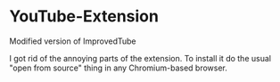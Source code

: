# YouTube-Extension
Modified version of ImprovedTube

I got rid of the annoying parts of the extension. To install it do the usual "open from source" thing in any Chromium-based browser.
